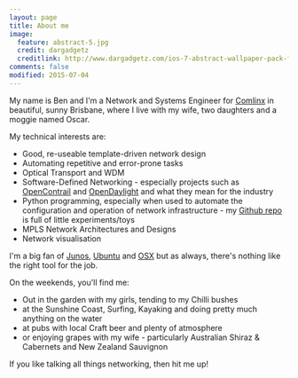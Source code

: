 ```yaml
---
layout: page
title: About me
image:
  feature: abstract-5.jpg
  credit: dargadgetz
  creditlink: http://www.dargadgetz.com/ios-7-abstract-wallpaper-pack-for-iphone-5-and-ipod-touch-retina/
comments: false
modified: 2015-07-04
---
```


My name is Ben and I'm a Network and Systems Engineer for [Comlinx](http://www.comlinx.com.au) in beautiful, sunny Brisbane, where I live with my wife, two daughters and a moggie named Oscar.

My technical interests are:

 * Good, re-useable template-driven network design
 * Automating repetitive and error-prone tasks
 * Optical Transport and WDM
 * Software-Defined Networking - especially projects such as [OpenContrail](http://www.operncontrail.org) and [OpenDaylight](http://www.opendaylight.org) and what they mean for the industry
 * Python programming, especially when used to automate the configuration and operation of network infrastructure - my [Github repo](https://github.com/dfex) is full of little experiments/toys
 * MPLS Network Architectures and Designs
 * Network visualisation

I'm a big fan of [Junos](https://www.juniper.net/us/en/products-services/nos/junos/), [Ubuntu](http://www.ubuntu.com) and [OSX](http://www.apple.com/osx) but as always, there's nothing like the right tool for the job. 

On the weekends, you'll find me:

 * Out in the garden with my girls, tending to my Chilli bushes
 * at the Sunshine Coast, Surfing, Kayaking and doing pretty much anything on the water
 * at pubs with local Craft beer and plenty of atmosphere
 * or enjoying grapes with my wife - particularly Australian Shiraz & Cabernets and New Zealand Sauvignon

If you like talking all things networking, then hit me up!